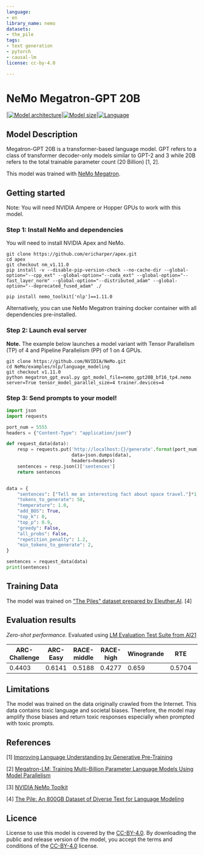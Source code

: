 ```yaml
---
language:
- en
library_name: nemo
datasets:
- the_pile
tags:
- text generation
- pytorch
- causal-lm
license: cc-by-4.0

---
```

# NeMo Megatron-GPT 20B

<style>
img {
 display: inline;
}
</style>

|[![Model architecture](https://img.shields.io/badge/Model%20Arch-Transformer%20Decoder-green)](#model-architecture)|[![Model size](https://img.shields.io/badge/Params-20B-green)](#model-architecture)|[![Language](https://img.shields.io/badge/Language-en--US-lightgrey#model-badge)](#datasets)


## Model Description

Megatron-GPT 20B is a transformer-based language model. GPT refers to a class of transformer decoder-only models similar to GPT-2 and 3 while 20B refers to the total trainable parameter count (20 Billion) [1, 2].

This model was trained with [NeMo Megatron](https://docs.nvidia.com/deeplearning/nemo/user-guide/docs/en/stable/nlp/nemo_megatron/intro.html).


## Getting started

Note: You will need NVIDIA Ampere or Hopper GPUs to work with this model.

### Step 1: Install NeMo and dependencies

You will need to install NVIDIA Apex and NeMo. 

```
git clone https://github.com/ericharper/apex.git
cd apex
git checkout nm_v1.11.0
pip install -v --disable-pip-version-check --no-cache-dir --global-option="--cpp_ext" --global-option="--cuda_ext" --global-option="--fast_layer_norm" --global-option="--distributed_adam" --global-option="--deprecated_fused_adam" ./
```

```
pip install nemo_toolkit['nlp']==1.11.0
``` 

Alternatively, you can use NeMo Megatron training docker container with all dependencies pre-installed.

### Step 2: Launch eval server 

**Note.** The example below launches a model variant with Tensor Parallelism (TP) of 4 and Pipeline Parallelism (PP) of 1 on 4 GPUs.


```
git clone https://github.com/NVIDIA/NeMo.git 
cd NeMo/examples/nlp/language_modeling
git checkout v1.11.0
python megatron_gpt_eval.py gpt_model_file=nemo_gpt20B_bf16_tp4.nemo server=True tensor_model_parallel_size=4 trainer.devices=4
```

### Step 3: Send prompts to your model!
```python
import json
import requests

port_num = 5555
headers = {"Content-Type": "application/json"}

def request_data(data):
    resp = requests.put('http://localhost:{}/generate'.format(port_num),
                        data=json.dumps(data),
                        headers=headers)
    sentences = resp.json()['sentences']
    return sentences


data = {
    "sentences": ["Tell me an interesting fact about space travel."]*1,
    "tokens_to_generate": 50,
    "temperature": 1.0,
    "add_BOS": True,
    "top_k": 0,
    "top_p": 0.9,
    "greedy": False,
    "all_probs": False,
    "repetition_penalty": 1.2,
    "min_tokens_to_generate": 2,
}

sentences = request_data(data)
print(sentences)
```


## Training Data

The model was trained on ["The Piles" dataset prepared by Eleuther.AI](https://pile.eleuther.ai/). [4]

## Evaluation results

*Zero-shot performance.* Evaluated using [LM Evaluation Test Suite from AI21](https://github.com/AI21Labs/lm-evaluation)

| ARC-Challenge	| ARC-Easy | RACE-middle | RACE-high | Winogrande | RTE | BoolQA | HellaSwag | PiQA |
| ------------- | -------- | ----------- | --------- | ---------- | --- | ------ | --------- | ---- |
| 0.4403        | 0.6141  | 0.5188       | 0.4277    | 0.659     | 0.5704 | 0.6954 | 0.721 | 0.7688 | 

## Limitations

The model was trained on the data originally crawled from the Internet. This data contains toxic language and societal biases. Therefore, the model may amplify those biases and return toxic responses especially when prompted with toxic prompts.   

## References

[1] [Improving Language Understanding by Generative Pre-Training](https://s3-us-west-2.amazonaws.com/openai-assets/research-covers/language-unsupervised/language_understanding_paper.pdf)

[2] [Megatron-LM: Training Multi-Billion Parameter Language Models Using Model Parallelism](https://arxiv.org/pdf/1909.08053.pdf)

[3] [NVIDIA NeMo Toolkit](https://github.com/NVIDIA/NeMo)

[4] [The Pile: An 800GB Dataset of Diverse Text for Language Modeling](https://arxiv.org/abs/2101.00027)

## Licence

License to use this model is covered by the [CC-BY-4.0](https://creativecommons.org/licenses/by/4.0/). By downloading the public and release version of the model, you accept the terms and conditions of the [CC-BY-4.0](https://creativecommons.org/licenses/by/4.0/) license.

